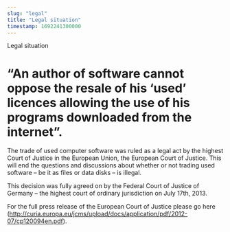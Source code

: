 ```yaml
---
slug: "legal"
title: "Legal situation"
timestamp: 1692241300000
---
```


Legal situation

# “An author of software cannot oppose the resale of his ‘used’ licences allowing the use of his programs downloaded from the internet”.

The trade of used computer software was ruled as a legal act by the highest Court of Justice in the European Union, the European Court of Justice. This will end the questions and discussions about whether or not trading used software – be it as files or data disks – is illegal.

This decision was fully agreed on by the Federal Court of Justice of Germany – the highest court of ordinary jurisdiction on July 17th, 2013.

For the full press release of the European Court of Justice please go here 
(http://curia.europa.eu/jcms/upload/docs/application/pdf/2012-07/cp120094en.pdf).
